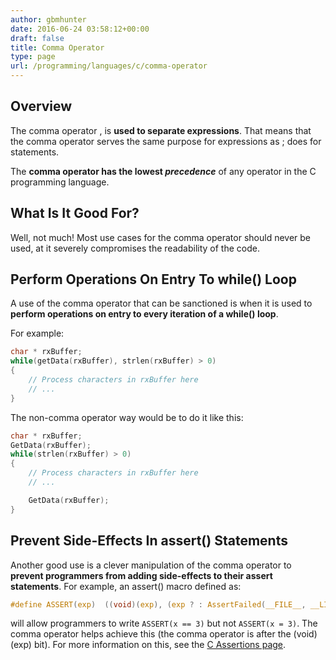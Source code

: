 ```yaml
---
author: gbmhunter
date: 2016-06-24 03:58:12+00:00
draft: false
title: Comma Operator
type: page
url: /programming/languages/c/comma-operator
---
```


## Overview

The comma operator , is **used to separate expressions**. That means that the comma operator serves the same purpose for expressions as ; does for statements.

The **comma operator has the lowest _precedence_** of any operator in the C programming language.

## What Is It Good For?

Well, not much! Most use cases for the comma operator should never be used, at it severely compromises the readability of the code.

## Perform Operations On Entry To while() Loop

A use of the comma operator that can be sanctioned is when it is used to **perform operations on entry to every iteration of a while() loop**.

For example:

```c
char * rxBuffer;
while(getData(rxBuffer), strlen(rxBuffer) > 0)
{
    // Process characters in rxBuffer here
    // ...
}
```

The non-comma operator way would be to do it like this:

```c    
char * rxBuffer;
GetData(rxBuffer);
while(strlen(rxBuffer) > 0)
{
    // Process characters in rxBuffer here
    // ...

    GetData(rxBuffer);
}
```

## Prevent Side-Effects In assert() Statements

Another good use is a clever manipulation of the comma operator to **prevent programmers from adding side-effects to their assert statements**. For example, an assert() macro defined as:

```c
#define ASSERT(exp)  ((void)(exp), (exp ? : AssertFailed(__FILE__, __LINE__, #exp)))
```

will allow programmers to write `ASSERT(x == 3)` but not `ASSERT(x = 3)`. The comma operator helps achieve this (the comma operator is after the (void)(exp) bit). For more information on this, see the [C Assertions page](/programming/languages/c/assertions-assert).
